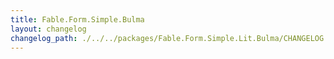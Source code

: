 ```yaml
---
title: Fable.Form.Simple.Bulma
layout: changelog
changelog_path: ./../../packages/Fable.Form.Simple.Lit.Bulma/CHANGELOG.md
---
```

